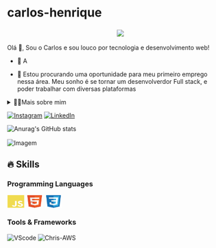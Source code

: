 
# carlos-henrique

###

<!--título-->
<div id="user-content-toc">
  <ul align="center">
    <summary> <img src="https://readme-typing-svg.herokuapp.com/?font=Righteous&size=35&center=true&vCenter=true&width=500&height=70&duration=4000&lines=Olá!+👋;+Me+chamo+Carlos!;" />
</summary>
   
</div>

<!-- Presentation -->
<p>
  Olá 👋, Sou o Carlos e sou louco por tecnologia e desenvolvimento web!

  - 🌱 A

  - 🔭 Estou procurando uma oportunidade para meu primeiro emprego nessa área.
 Meu sonho é se tornar um desenvolverdor Full stack, e poder trabalhar com diversas plataformas
</p>

<!-- Dropdown -->
<details>
  <summary>👨‍💻Mais sobre mim </summary>

  - 💬 Tenho 19 anos e atualmente vivo no interior de São Paulo Artur Nogueira. Falo o básico de inglês e estou adquirindo expêriencia com HTM5 , CSS3 e Javascript. Também sempre busco aprender cada vez mais, oq me ajuda a aprender e colocar em prática e assim me desenvolvendo como um desenvolvedor web onde dar vida ao site se tornou um hobby

  - ⚡ Gosto de pesquisar muito na internet e ler, muitas vezes tirar minhas dúvidas, além de assistir filmes e ver séries e jogar! Com tudo isso acredito que nossos interesses pessoas possam contribuir para a percepção mais aguçada das coisas e resolver e criar soluções para os problemas. \o/
</details>

<!-- Links -->
[![Instagram](https://img.shields.io/badge/Instagram-E4405F?style=for-the-badge&logo=instagram&logoColor=white)](https://www.instagram.com/renansia150/?next=%2F)
[![LinkedIn](https://img.shields.io/badge/LinkedIn-0077B5?style=for-the-badge&logo=linkedin&logoColor=white)](https://www.linkedin.com/in/renan-sia-orlandini-3489a4304/)




<!-- GithubStats -->
![Anurag's GitHub stats](https://github-readme-stats.vercel.app/api?username=Elrns&theme=dark&show_icons=true)



<!-- GIF -->
<p align="left">
  <img align="center" src="https://i.pinimg.com/originals/2a/4a/5b/2a4a5bfa4602f9a38d4bd652a2c7f9dd.gif" alt="Imagem">
</p>

## 🔥 Skills
<!-- Skills: Programming Languages -->
  <div style="flex-basis: 48%;">
    <h3>Programming Languages</h3>
    <img align="center" alt="Js" height="30" width="40" src="https://raw.githubusercontent.com/devicons/devicon/master/icons/javascript/javascript-plain.svg">
    <img align="center" alt="HTML" height="30" width="40" src="https://raw.githubusercontent.com/devicons/devicon/master/icons/html5/html5-original.svg">
    <img align="center" alt="CSS" height="30" width="40" src="https://raw.githubusercontent.com/devicons/devicon/master/icons/css3/css3-original.svg">
    
   
  </div>
  
  <!-- Skills: Tools & Frameworks -->
  <div style="flex-basis: 48%;">
    <h3>Tools & Frameworks</h3>
    <img align="center" alt="VScode" height="30" width="40" src="https://cdn.jsdelivr.net/gh/devicons/devicon/icons/vscode/vscode-original.svg">
    <img align="center" alt="Chris-AWS" height="30" width="40" src="https://cdn.jsdelivr.net/gh/devicons/devicon/icons/git/git-original.svg">
  </div>
  
